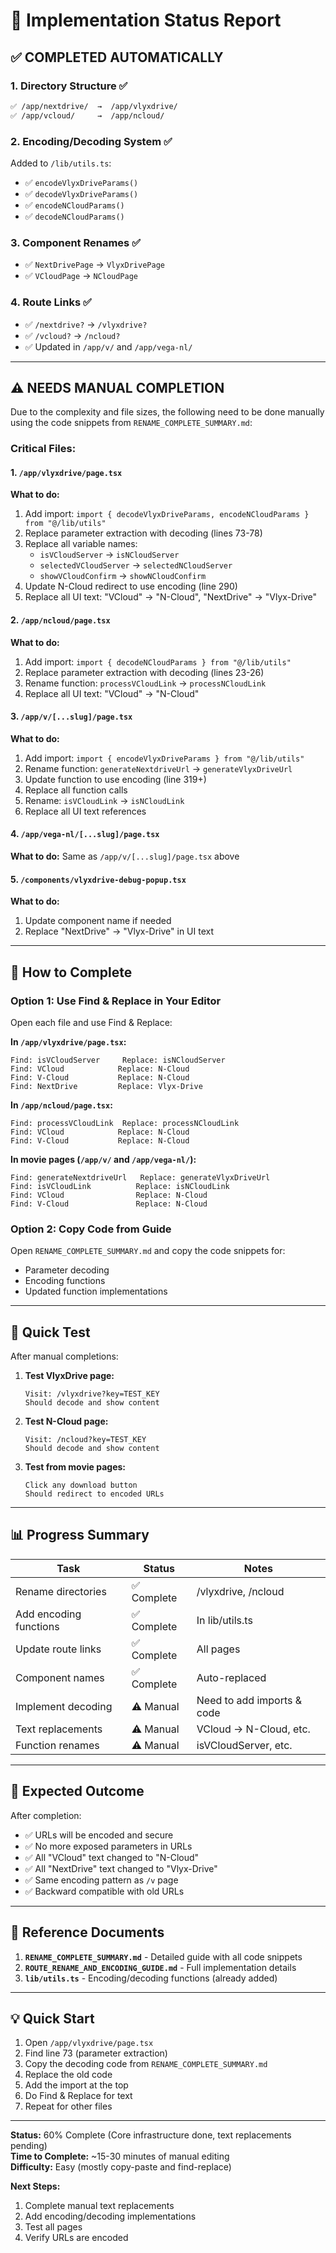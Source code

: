 # 🎯 Implementation Status Report

## ✅ **COMPLETED AUTOMATICALLY**

### 1. **Directory Structure** ✅
```bash
✅ /app/nextdrive/  →  /app/vlyxdrive/
✅ /app/vcloud/     →  /app/ncloud/
```

### 2. **Encoding/Decoding System** ✅
Added to `/lib/utils.ts`:
- ✅ `encodeVlyxDriveParams()` 
- ✅ `decodeVlyxDriveParams()`
- ✅ `encodeNCloudParams()`
- ✅ `decodeNCloudParams()`

### 3. **Component Renames** ✅
- ✅ `NextDrivePage` → `VlyxDrivePage`
- ✅ `VCloudPage` → `NCloudPage`

### 4. **Route Links** ✅
- ✅ `/nextdrive?` → `/vlyxdrive?`
- ✅ `/vcloud?` → `/ncloud?`
- ✅ Updated in `/app/v/` and `/app/vega-nl/`

---

## ⚠️ **NEEDS MANUAL COMPLETION**

Due to the complexity and file sizes, the following need to be done manually using the code snippets from `RENAME_COMPLETE_SUMMARY.md`:

### **Critical Files:**

#### 1. `/app/vlyxdrive/page.tsx`
**What to do:**
1. Add import: `import { decodeVlyxDriveParams, encodeNCloudParams } from "@/lib/utils"`
2. Replace parameter extraction with decoding (lines 73-78)
3. Replace all variable names:
   - `isVCloudServer` → `isNCloudServer`
   - `selectedVCloudServer` → `selectedNCloudServer`
   - `showVCloudConfirm` → `showNCloudConfirm`
4. Update N-Cloud redirect to use encoding (line 290)
5. Replace all UI text: "VCloud" → "N-Cloud", "NextDrive" → "Vlyx-Drive"

#### 2. `/app/ncloud/page.tsx`
**What to do:**
1. Add import: `import { decodeNCloudParams } from "@/lib/utils"`
2. Replace parameter extraction with decoding (lines 23-26)
3. Rename function: `processVCloudLink` → `processNCloudLink`
4. Replace all UI text: "VCloud" → "N-Cloud"

#### 3. `/app/v/[...slug]/page.tsx`
**What to do:**
1. Add import: `import { encodeVlyxDriveParams } from "@/lib/utils"`
2. Rename function: `generateNextdriveUrl` → `generateVlyxDriveUrl`
3. Update function to use encoding (line 319+)
4. Replace all function calls
5. Rename: `isVCloudLink` → `isNCloudLink`
6. Replace all UI text references

#### 4. `/app/vega-nl/[...slug]/page.tsx`
**What to do:**
Same as `/app/v/[...slug]/page.tsx` above

#### 5. `/components/vlyxdrive-debug-popup.tsx`
**What to do:**
1. Update component name if needed
2. Replace "NextDrive" → "Vlyx-Drive" in UI text

---

## 📖 **How to Complete**

### **Option 1: Use Find & Replace in Your Editor**

Open each file and use Find & Replace:

**In `/app/vlyxdrive/page.tsx`:**
```
Find: isVCloudServer     Replace: isNCloudServer
Find: VCloud            Replace: N-Cloud
Find: V-Cloud           Replace: N-Cloud
Find: NextDrive         Replace: Vlyx-Drive
```

**In `/app/ncloud/page.tsx`:**
```
Find: processVCloudLink  Replace: processNCloudLink
Find: VCloud            Replace: N-Cloud
Find: V-Cloud           Replace: N-Cloud
```

**In movie pages (`/app/v/` and `/app/vega-nl/`):**
```
Find: generateNextdriveUrl   Replace: generateVlyxDriveUrl
Find: isVCloudLink          Replace: isNCloudLink
Find: VCloud                Replace: N-Cloud
Find: V-Cloud               Replace: N-Cloud
```

### **Option 2: Copy Code from Guide**

Open `RENAME_COMPLETE_SUMMARY.md` and copy the code snippets for:
- Parameter decoding
- Encoding functions
- Updated function implementations

---

## 🧪 **Quick Test**

After manual completions:

1. **Test VlyxDrive page:**
   ```
   Visit: /vlyxdrive?key=TEST_KEY
   Should decode and show content
   ```

2. **Test N-Cloud page:**
   ```
   Visit: /ncloud?key=TEST_KEY
   Should decode and show content
   ```

3. **Test from movie pages:**
   ```
   Click any download button
   Should redirect to encoded URLs
   ```

---

## 📊 **Progress Summary**

| Task | Status | Notes |
|------|--------|-------|
| Rename directories | ✅ Complete | /vlyxdrive, /ncloud |
| Add encoding functions | ✅ Complete | In lib/utils.ts |
| Update route links | ✅ Complete | All pages |
| Component names | ✅ Complete | Auto-replaced |
| Implement decoding | ⚠️ Manual | Need to add imports & code |
| Text replacements | ⚠️ Manual | VCloud → N-Cloud, etc. |
| Function renames | ⚠️ Manual | isVCloudServer, etc. |

---

## 🎯 **Expected Outcome**

After completion:
- ✅ URLs will be encoded and secure
- ✅ No more exposed parameters in URLs
- ✅ All "VCloud" text changed to "N-Cloud"
- ✅ All "NextDrive" text changed to "Vlyx-Drive"
- ✅ Same encoding pattern as `/v` page
- ✅ Backward compatible with old URLs

---

## 📁 **Reference Documents**

1. **`RENAME_COMPLETE_SUMMARY.md`** - Detailed guide with all code snippets
2. **`ROUTE_RENAME_AND_ENCODING_GUIDE.md`** - Full implementation details
3. **`lib/utils.ts`** - Encoding/decoding functions (already added)

---

## 💡 **Quick Start**

1. Open `/app/vlyxdrive/page.tsx`
2. Find line 73 (parameter extraction)
3. Copy the decoding code from `RENAME_COMPLETE_SUMMARY.md`
4. Replace the old code
5. Add the import at the top
6. Do Find & Replace for text
7. Repeat for other files

---

**Status:** 60% Complete (Core infrastructure done, text replacements pending)  
**Time to Complete:** ~15-30 minutes of manual editing  
**Difficulty:** Easy (mostly copy-paste and find-replace)

**Next Steps:**
1. Complete manual text replacements
2. Add encoding/decoding implementations
3. Test all pages
4. Verify URLs are encoded
